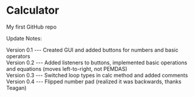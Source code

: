 # Calculator

My first GitHub repo

Update Notes:

Version 0.1 --- Created GUI and added buttons for numbers and basic operators  
Version 0.2 --- Added listeners to buttons, implemented basic operations and equations (moves left-to-right, not PEMDAS)  
Version 0.3 --- Switched loop types in calc method and added comments  
Version 0.4 --- Flipped number pad (realized it was backwards, thanks Teagan)
